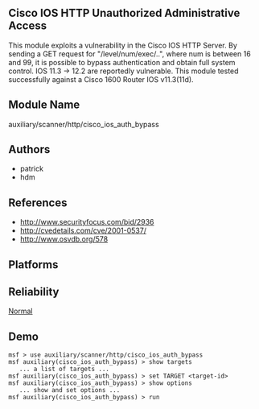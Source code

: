 ## Cisco IOS HTTP Unauthorized Administrative Access

This module exploits a vulnerability in the Cisco IOS HTTP 
Server. By sending a GET request for "/level/num/exec/..", 
where num is between 16 and 99, it is possible to bypass 
authentication and obtain full system control. IOS 11.3 -> 
12.2 are reportedly vulnerable. This module tested 
successfully against a Cisco 1600 Router IOS v11.3(11d).


## Module Name
auxiliary/scanner/http/cisco_ios_auth_bypass

## Authors
* patrick
* hdm


## References
* http://www.securityfocus.com/bid/2936
* http://cvedetails.com/cve/2001-0537/
* http://www.osvdb.org/578




## Platforms


## Reliability
[Normal](https://github.com/rapid7/metasploit-framework/wiki/Exploit-Ranking)

## Demo

```
msf > use auxiliary/scanner/http/cisco_ios_auth_bypass
msf auxiliary(cisco_ios_auth_bypass) > show targets
   ... a list of targets ...
msf auxiliary(cisco_ios_auth_bypass) > set TARGET <target-id>
msf auxiliary(cisco_ios_auth_bypass) > show options
   ... show and set options ...
msf auxiliary(cisco_ios_auth_bypass) > run
```
    
    